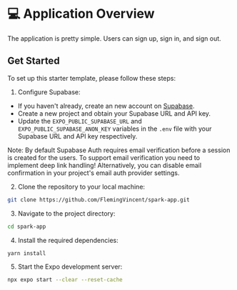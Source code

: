# 💻 Application Overview

The application is pretty simple. Users can sign up, sign in, and sign out.

## Get Started

To set up this starter template, please follow these steps:

1. Configure Supabase:

- If you haven't already, create an new account on [Supabase](https://supabase.com/).
- Create a new project and obtain your Supabase URL and API key.
- Update the `EXPO_PUBLIC_SUPABASE_URL` and `EXPO_PUBLIC_SUPABASE_ANON_KEY` variables in the `.env` file with your Supabase URL and API key respectively.

Note: By default Supabase Auth requires email verification before a session is created for the users. To support email verification you need to implement deep link handling! Alternatively, you can disable email confirmation in your project's email auth provider settings.

2. Clone the repository to your local machine:

```bash
git clone https://github.com/FlemingVincent/spark-app.git
```

3. Navigate to the project directory:

```bash
cd spark-app
```

4. Install the required dependencies:

```bash
yarn install
```

5. Start the Expo development server:

```bash
npx expo start --clear --reset-cache
```
